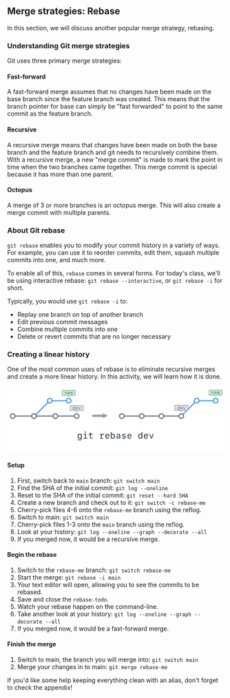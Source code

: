 ## Merge strategies: Rebase

In this section, we will discuss another popular merge strategy, rebasing.

### Understanding Git merge strategies

Git uses three primary merge strategies:

#### Fast-forward

A fast-forward merge assumes that no changes have been made on the base branch since the feature branch was created. This means that the branch pointer for base can simply be "fast forwarded" to point to the same commit as the feature branch.

#### Recursive

A recursive merge means that changes have been made on both the base branch and the feature branch and git needs to recursively combine them. With a recursive merge, a new "merge commit" is made to mark the point in time when the two branches came together. This merge commit is special because it has more than one parent.

#### Octopus

A merge of 3 or more branches is an octopus merge. This will also create a merge commit with multiple parents.

### About Git rebase

`git rebase` enables you to modify your commit history in a variety of ways. For example, you can use it to reorder commits, edit them, squash multiple commits into one, and much more.

To enable all of this, `rebase` comes in several forms. For today's class, we'll be using interactive rebase: `git rebase --interactive`, or `git rebase -i` for short.

Typically, you would use `git rebase -i` to:

- Replay one branch on top of another branch
- Edit previous commit messages
- Combine multiple commits into one
- Delete or revert commits that are no longer necessary

### Creating a linear history

One of the most common uses of rebase is to eliminate recursive merges and create a more linear history. In this activity, we will learn how it is done.

![Git Rebase](./img/git-rebase.png)

#### Setup

1. First, switch back to `main` branch: `git switch main`
1. Find the SHA of the initial commit: `git log --oneline`
1. Reset to the SHA of the initial commit: `git reset --hard SHA`
1. Create a new branch and check out to it: `git switch -c rebase-me`
1. Cherry-pick files 4-6 onto the `rebase-me` branch using the reflog.
1. Switch to main: `git switch main`
1. Cherry-pick files 1-3 onto the `main` branch using the reflog.
1. Look at your history: `git log --oneline --graph --decorate --all`
1. If you merged now, it would be a recursive merge.

#### Begin the rebase

1. Switch to the `rebase-me` branch: `git switch rebase-me`
1. Start the merge: `git rebase -i main`
1. Your text editor will open, allowing you to see the commits to be rebased.
1. Save and close the `rebase-todo`.
1. Watch your rebase happen on the command-line.
1. Take another look at your history: `git log --oneline --graph --decorate --all`
1. If you merged now, it would be a fast-forward merge.

#### Finish the merge

1. Switch to main, the branch you will merge into: `git switch main`
1. Merge your changes in to main: `git merge rebase-me`

If you'd like some help keeping everything clean with an alias, don't forget to check the appendix!
